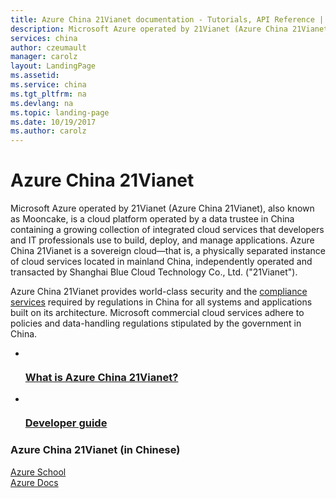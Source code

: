 ```yaml
---
title: Azure China 21Vianet documentation - Tutorials, API Reference | Microsoft Docs
description: Microsoft Azure operated by 21Vianet (Azure China 21Vianet), also known as Mooncake, is a cloud platform operated by a data trustee in China containing a growing collection of integrated cloud services that developers and IT professionals use to build, deploy, and manage applications. Azure China 21Vianet is a sovereign cloud—that is, a physically separated instance of cloud services located in mainland China, independently operated and transacted by Shanghai Blue Cloud Technology Co., Ltd. ("21Vianet").
services: china
author: czeumault
manager: carolz
layout: LandingPage
ms.assetid: 
ms.service: china
ms.tgt_pltfrm: na
ms.devlang: na
ms.topic: landing-page
ms.date: 10/19/2017
ms.author: carolz
---
```

# Azure China 21Vianet

Microsoft Azure operated by 21Vianet (Azure China 21Vianet), also known as Mooncake, is a cloud platform operated by a data trustee in China containing a growing collection of integrated cloud services that developers and IT professionals use to build, deploy, and manage applications. Azure China 21Vianet is a sovereign cloud—that is, a physically separated instance of cloud services located in mainland China, independently operated and transacted by Shanghai Blue Cloud Technology Co., Ltd. ("21Vianet"). 

Azure China 21Vianet provides world-class security and the <a href="https://www.trustcenter.cn/en-us/">compliance services</a> required by regulations in China for all systems and applications built on its architecture. Microsoft commercial cloud services adhere to policies and data-handling regulations stipulated by the government in China.

<ul class="panelContent cardsFTitle">
    <li>
        <a href="/azure/china/china-welcome">
        <div class="cardSize">
            <div class="cardPadding">
                <div class="card">
                    <div class="cardImageOuter">
                        <div class="cardImage">
                            <img src="/azure/media/index/azure-germany.svg" alt="" />
                        </div>
                    </div>
                    <div class="cardText">
                        <h3>What is Azure China 21Vianet?</h3>
                    </div>
                </div>
            </div>
        </div>
        </a>
    </li>
    <li>
        <a href="/azure/china/china-get-started-developer-guide">
        <div class="cardSize">
            <div class="cardPadding">
                <div class="card">
                    <div class="cardImageOuter">
                        <div class="cardImage">
                            <img src="https://docs.microsoft.com/media/common/i_guide.svg" alt="" />
                        </div>
                    </div>
                    <div class="cardText">
                        <h3>Developer guide</h3>
                    </div>
                </div>
            </div>
        </div>
        </a>
    </li>
</ul>

<h3>Azure China 21Vianet (in Chinese)</h3>
    <a href="https://school.azure.cn/">Azure School</a><br>
    <a href="https://docs.azure.cn/zh-cn/">Azure Docs</a>